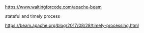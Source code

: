 
https://www.waitingforcode.com/apache-beam

stateful and timely process

https://beam.apache.org/blog/2017/08/28/timely-processing.html
